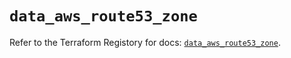 # `data_aws_route53_zone`

Refer to the Terraform Registory for docs: [`data_aws_route53_zone`](https://www.terraform.io/docs/providers/aws/d/route53_zone).
